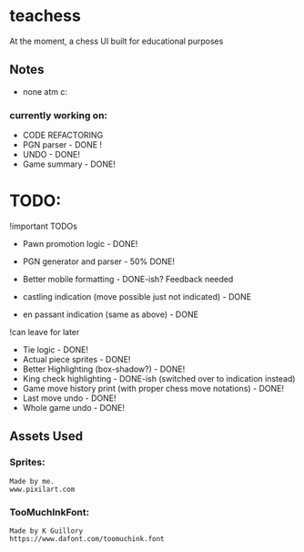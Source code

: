 # teachess
At the moment, a chess UI built for educational purposes
## Notes
- none atm c:
### currently working on:
- CODE REFACTORING
- PGN parser - DONE !
- UNDO - DONE!
- Game summary - DONE!
# TODO:
!important TODOs
- Pawn promotion logic - DONE!
- PGN generator and parser - 50% DONE!
- Better mobile formatting - DONE-ish? Feedback needed

- castling indication (move possible just not indicated) - DONE
- en passant indication (same as above) - DONE

!can leave for later
- Tie logic - DONE!
- Actual piece sprites - DONE!
- Better Highlighting (box-shadow?) - DONE!
- King check highlighting - DONE-ish (switched over to indication instead)
- Game move history print (with proper chess move notations) - DONE!
- Last move undo - DONE!
- Whole game undo - DONE!

## Assets Used
### Sprites:
    Made by me.
    www.pixilart.com
### TooMuchInkFont:
    Made by K Guillory
    https://www.dafont.com/toomuchink.font
